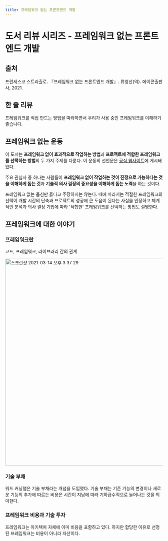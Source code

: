 ```yaml
---
title: 프레임워크 없는 프론트엔드 개발
---
```

# 도서 리뷰 시리즈 - 프레임워크 없는 프론트엔드 개발
## 출처
프란세스코 스트라츨로. 『프레임워크 없는 프론트엔드 개발』. 류영선(역). 에이콘출판사, 2021.

## 한 줄 리뷰
프레임워크를 직접 만드는 방법을 따라하면서 우리가 사용 중인 프레임워크를 이해하기 좋습니다.

## 프레임워크 없는 운동
이 도서는 **프레임워크 없이 효과적으로 작업하는 방법**과 **프로젝트에 적합한 프레임워크를 선택하는 방법**의 두 가지 주제를 다룬다.
이 운동의 선언문은 [공식 웹사이트](https://www.frameworklessmovement.org/)에 게시돼 있다.

주요 관심사 중 하나는 사람들이 **프레임워크 없이 작업하는 것이 진정으로 가능하다는 것을 이해하게 돕는 것**과 **기술적 의사 결정의 중요성을 이해하게 돕는 노력**을 하는 것이다.

프레임워크 없는 옵션만 옳다고 주장하지는 않는다. 때에 따라서는 적절한 프레임워크의 선택이 개발 시간의 단축과
프로젝트의 성공에 큰 도움이 된다는 사실을 인정하고
체계적인 분석과 의사 결정 기법에 따라 '적합한' 프레임워크를 선택하는 방법도 설명한다.

## 프레임워크에 대한 이야기
### 프레임워크란
코드, 프레임워크, 라이브러리 간의 관계

<img width="662" alt="스크린샷 2021-03-14 오후 3 37 29" src="https://user-images.githubusercontent.com/17817719/111059750-55f8b900-84db-11eb-88b8-8e364106a2b1.png">

### 기술 부채
워드 커닝햄은 기술 부채라는 개념을 도입했다. 기술 부채는 기존 기능의 변경이나 새로운 기능의 추가에 따르는 비용은 시간이 지남에 따라 기하급수적으로 늘어나는 것을 의미한다.

### 프레임워크 비용과 기술 투자
프레임워크는 아키텍처 자체에 이미 비용을 포함하고 있다. 하지만 합당한 이유로 선정된 프레임워크는 비용이 아니라 자산이다.
